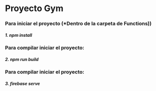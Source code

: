 # Proyecto Gym

### Para iniciar el proyecto (*Dentro de la carpeta de Functions))
##### 1. npm install

### Para compilar iniciar el proyecto:
##### 2. npm run build

### Para compilar iniciar el proyecto:
##### 3. firebase serve
